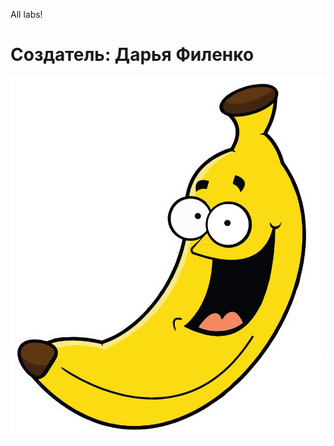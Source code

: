 <p>All labs!</p>
<h1>Создатель: Дарья Филенко</h1>
<a href="https://Dashik333.github.io/lab5/"><img src="lab5/img/img.jpg"></img></a>
